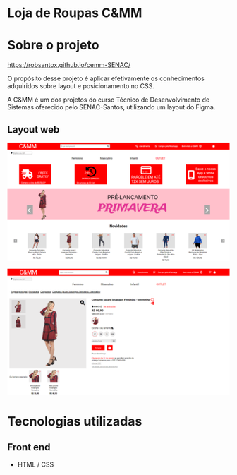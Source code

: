 # Loja de Roupas C&MM

# Sobre o projeto

https://robsantox.github.io/cemm-SENAC/

O propósito desse projeto é aplicar efetivamente os conhecimentos adquiridos sobre layout e posicionamento no CSS.

A C&MM é um dos projetos do curso Técnico de Desenvolvimento de Sistemas oferecido pelo SENAC-Santos, utilizando um layout do Figma.

## Layout web
![Web 1](https://github.com/robsantox/cemm-SENAC/blob/main/assets/homepage.png)

![Web 2](https://github.com/robsantox/cemm-SENAC/blob/main/assets/productpage.png)

# Tecnologias utilizadas

## Front end
- HTML / CSS 
